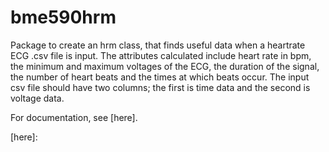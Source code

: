 # bme590hrm

Package to create an hrm class, that finds useful data when a heartrate ECG
.csv file is input. The attributes calculated include heart rate in bpm,
the minimum and maximum voltages of the ECG, the duration of the signal,
the number of heart beats and the times at which beats occur.  The input
csv file should have two columns; the first is time data and the second is 
voltage data.


For documentation, see [here].

[here]: 
